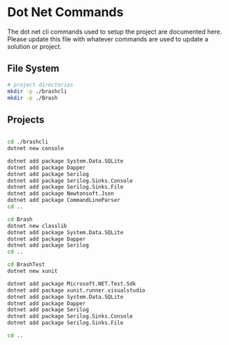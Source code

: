 # Dot Net Commands

The dot net cli commands used to setup the project are documented here.
Please update this file with whatever commands are used to update a solution or project.

## File System

```bash
# project directories
mkdir -p ./brashcli
mkdir -p ./Brash

```

## Projects

```bash

cd ./brashcli
dotnet new console

dotnet add package System.Data.SQLite
dotnet add package Dapper
dotnet add package Serilog
dotnet add package Serilog.Sinks.Console
dotnet add package Serilog.Sinks.File
dotnet add package Newtonsoft.Json
dotnet add package CommandLineParser
cd ..

```


```bash
cd Brash
dotnet new classlib
dotnet add package System.Data.SQLite
dotnet add package Dapper
dotnet add package Serilog
cd ..

```


```bash
cd BrashTest
dotnet new xunit

dotnet add package Microsoft.NET.Test.Sdk
dotnet add package xunit.runner.visualstudio
dotnet add package System.Data.SQLite
dotnet add package Dapper
dotnet add package Serilog
dotnet add package Serilog.Sinks.Console
dotnet add package Serilog.Sinks.File

cd ..
```
